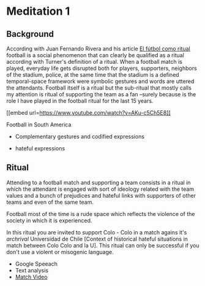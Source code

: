 # Meditation 1

## Background

According with Juan Fernando Rivera and his article [El fútbol como ritual](https://cuadrivio.net/el-futbol-como-ritual/) football is a social phenomenon that can clearly be qualified as a ritual according with Turner's definition of a ritual. When a football match is played, everyday life gets disrupted both for players, supporters, neighbors of the stadium, police, at the same time that the stadium is a defined temporal-space framework were symbolic gestures and words are uttered the attendants. Football itself is a ritual but the sub-ritual that mostly calls my attention is ritual of supporting the team as a fan –surely because is the role I have played in the football ritual for the last 15 years.

<!-- <iframe width="560" height="315" src="https://www.youtube.com/embed/AKu-c5Ch5E8" frameborder="0" allow="accelerometer; autoplay; encrypted-media; gyroscope; picture-in-picture" allowfullscreen>
</iframe> -->
[[embed url=https://www.youtube.com/watch?v=AKu-c5Ch5E8]]

Football in South America

* Complementary gestures and codified expressions

* hateful expressions

## Ritual

Attending to a football match and supporting a team consists in a ritual in which the attendant is engaged with sort of ideology related with the team values and a bunch of prejudices and hateful links with supporters of other teams and even of the same team.

Football most of the time is a rude space which reflects the violence of the society in which it is experienced.

In this ritual you are invited to support Colo - Colo in a match agains it's *archrival* Universidad de Chile [Context of historical hateful situations in match between Colo Colo and la U]. This ritual can only be successful if you don't use a violent or misogenic language.

* Google Speeach
* Text analysis
* [Match Video](https://www.youtube.com/watch?v=vV6vuEOs1eE)
